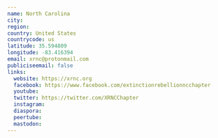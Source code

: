 ```yaml
---
name: North Carolina
city:
region:
country: United States
countrycode: us
latitude: 35.594809
longitude: -83.416394
email: xrnc@protonmail.com
publiciseemail: false
links:
  website: https://xrnc.org
  facebook: https://www.facebook.com/extinctionrebellionncchapter
  youtube:
  twitter: https://twitter.com/XRNCChapter
  instagram:
  diaspora:
  peertube:
  mastodon:
---
```

